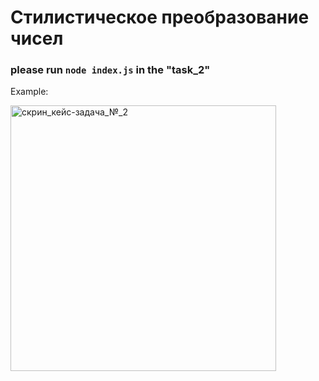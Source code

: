# Стилистическое преобразование чисел

### please run `node index.js` in the "task_2"

Example:

<img width="425" alt="скрин_кейс-задача_№_2" src="https://github.com/user-attachments/assets/2100f5cb-0f4c-4b91-8fc3-5723fcc55293">
